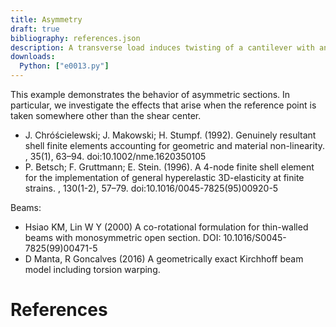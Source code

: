 ```yaml
---
title: Asymmetry
draft: true
bibliography: references.json
description: A transverse load induces twisting of a cantilever with an asymmetric channel section.
downloads:
  Python: ["e0013.py"]
---
```


This example demonstrates the behavior of asymmetric sections.
In particular, we investigate the effects that arise when the
reference point is taken somewhere other than the shear center.

- J. Chróścielewski; J. Makowski; H. Stumpf. (1992). Genuinely resultant shell finite elements accounting for geometric and material non-linearity. , 35(1), 63–94. doi:10.1002/nme.1620350105 
- P. Betsch; F. Gruttmann; E. Stein. (1996). A 4-node finite shell element for the implementation of general hyperelastic 3D-elasticity at finite strains. , 130(1-2), 57–79. doi:10.1016/0045-7825(95)00920-5 

Beams:
- Hsiao KM, Lin W Y (2000) A co-rotational formulation for thin-walled beams with monosymmetric open section. DOI: 10.1016/S0045-7825(99)00471-5
- D Manta, R Goncalves (2016) A geometrically exact Kirchhoff beam model including torsion warping.


# References

<div id="bibliography-list"></div>

